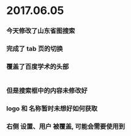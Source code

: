 #  2017.06.05
###  今天修改了山东省图搜索

###  完成了 tab 页的切换
###  覆盖了百度学术的头部

#
###  但是搜索框中的内容未修改好
###  logo 和 名称暂时未想好如何获取
###  右侧 设置、用户 被覆盖, 可能会需要使用到
